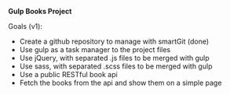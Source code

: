 **Gulp Books Project**

Goals (v1):
* Create a github repository to manage with smartGit (done)
* Use gulp as a task manager to the project files
* Use jQuery, with separated .js files to be merged with gulp
* Use sass, with separated .scss files to be merged with gulp
* Use a public RESTful book api
* Fetch the books from the api and show them on a simple page